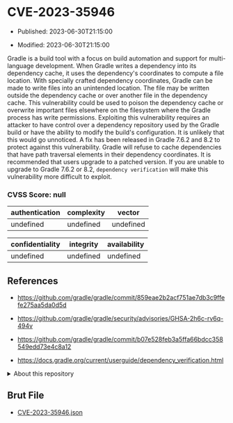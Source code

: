 # CVE-2023-35946

- Published: 2023-06-30T21:15:00

- Modified: 2023-06-30T21:15:00

Gradle is a build tool with a focus on build automation and support for multi-language development. When Gradle writes a dependency into its dependency cache, it uses the dependency's coordinates to compute a file location. With specially crafted dependency coordinates, Gradle can be made to write files into an unintended location. The file may be written outside the dependency cache or over another file in the dependency cache. This vulnerability could be used to poison the dependency cache or overwrite important files elsewhere on the filesystem where the Gradle process has write permissions. Exploiting this vulnerability requires an attacker to have control over a dependency repository used by the Gradle build or have the ability to modify the build's configuration. It is unlikely that this would go unnoticed. A fix has been released in Gradle 7.6.2 and 8.2 to protect against this vulnerability. Gradle will refuse to cache dependencies that have path traversal elements in their dependency coordinates. It is recommended that users upgrade to a patched version. If you are unable to upgrade to Gradle 7.6.2 or 8.2, `dependency verification` will make this vulnerability more difficult to exploit.

### CVSS Score: **null**

| authentication | complexity | vector |
| --- | --- | --- |
| undefined | undefined | undefined |

| confidentiality | integrity | availability |
| --- | --- | --- |
| undefined | undefined | undefined |

## References

* https://github.com/gradle/gradle/commit/859eae2b2acf751ae7db3c9ffefe275aa5da0d5d

* https://github.com/gradle/gradle/security/advisories/GHSA-2h6c-rv6q-494v

* https://github.com/gradle/gradle/commit/b07e528feb3a5ffa66bdcc358549edd73e4c8a12

* https://docs.gradle.org/current/userguide/dependency_verification.html

<details>
<summary>About this repository</summary> 

  This repository is part of the project [Live Hack CVE](https://github.com/Live-Hack-CVE). Main website can be found [www.live-hack.org](https://www.live-hack.org) 
  
  Made by [Sn0wAlice](https://github.com/Sn0wAlice) for the people that care about security and need to have a feed of the latest CVEs. Hope you enjoy it, don't forget to star the repo and follow me on [Twitter](https://twitter.com/Sn0wAlice) and [Github](https://github.com/Sn0wAlice). And that is my [personnal website](https://www.alice-snow.me/)

  - [Home Page](https://github.com/Live-Hack-CVE)
  - [Framework](https://github.com/Live-Hack-CVE/cve-framework)
  - [CVE database](https://github.com/Live-Hack-CVE/full_database)
  - [Changelog](https://github.com/Live-Hack-CVE/Changelog)
</details>

## Brut File

* [CVE-2023-35946.json](https://raw.githubusercontent.com/Live-Hack-CVE/full_database/main/cves/2023/CVE-2023-35946.json)

